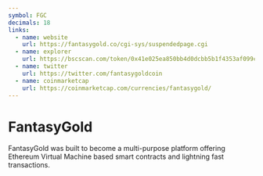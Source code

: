 ```yaml
---
symbol: FGC
decimals: 18
links:
  - name: website
    url: https://fantasygold.co/cgi-sys/suspendedpage.cgi
  - name: explorer
    url: https://bscscan.com/token/0x41e025ea850bb4d0dcbb5b1f4353af099cbd026a
  - name: twitter
    url: https://twitter.com/fantasygoldcoin
  - name: coinmarketcap
    url: https://coinmarketcap.com/currencies/fantasygold/
---
```


# FantasyGold

FantasyGold was built to become a multi-purpose platform offering Ethereum Virtual Machine based smart contracts and lightning fast transactions.
